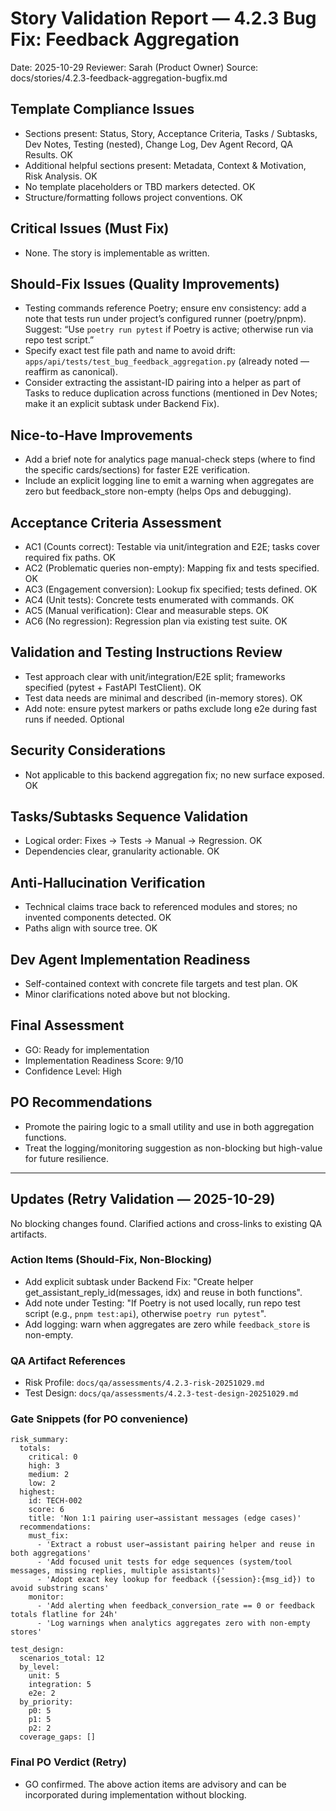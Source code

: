 # Story Validation Report — 4.2.3 Bug Fix: Feedback Aggregation

Date: 2025-10-29
Reviewer: Sarah (Product Owner)
Source: docs/stories/4.2.3-feedback-aggregation-bugfix.md

## Template Compliance Issues

- Sections present: Status, Story, Acceptance Criteria, Tasks / Subtasks, Dev Notes, Testing (nested), Change Log, Dev Agent Record, QA Results. OK
- Additional helpful sections present: Metadata, Context & Motivation, Risk Analysis. OK
- No template placeholders or TBD markers detected. OK
- Structure/formatting follows project conventions. OK

## Critical Issues (Must Fix)

- None. The story is implementable as written.

## Should-Fix Issues (Quality Improvements)

- Testing commands reference Poetry; ensure env consistency: add a note that tests run under project’s configured runner (poetry/pnpm). Suggest: “Use `poetry run pytest` if Poetry is active; otherwise run via repo test script.”
- Specify exact test file path and name to avoid drift: `apps/api/tests/test_bug_feedback_aggregation.py` (already noted — reaffirm as canonical).
- Consider extracting the assistant-ID pairing into a helper as part of Tasks to reduce duplication across functions (mentioned in Dev Notes; make it an explicit subtask under Backend Fix).

## Nice-to-Have Improvements

- Add a brief note for analytics page manual-check steps (where to find the specific cards/sections) for faster E2E verification.
- Include an explicit logging line to emit a warning when aggregates are zero but feedback_store non-empty (helps Ops and debugging).

## Acceptance Criteria Assessment

- AC1 (Counts correct): Testable via unit/integration and E2E; tasks cover required fix paths. OK
- AC2 (Problematic queries non-empty): Mapping fix and tests specified. OK
- AC3 (Engagement conversion): Lookup fix specified; tests defined. OK
- AC4 (Unit tests): Concrete tests enumerated with commands. OK
- AC5 (Manual verification): Clear and measurable steps. OK
- AC6 (No regression): Regression plan via existing test suite. OK

## Validation and Testing Instructions Review

- Test approach clear with unit/integration/E2E split; frameworks specified (pytest + FastAPI TestClient). OK
- Test data needs are minimal and described (in-memory stores). OK
- Add note: ensure pytest markers or paths exclude long e2e during fast runs if needed. Optional

## Security Considerations

- Not applicable to this backend aggregation fix; no new surface exposed. OK

## Tasks/Subtasks Sequence Validation

- Logical order: Fixes → Tests → Manual → Regression. OK
- Dependencies clear, granularity actionable. OK

## Anti-Hallucination Verification

- Technical claims trace back to referenced modules and stores; no invented components detected. OK
- Paths align with source tree. OK

## Dev Agent Implementation Readiness

- Self-contained context with concrete file targets and test plan. OK
- Minor clarifications noted above but not blocking.

## Final Assessment

- GO: Ready for implementation
- Implementation Readiness Score: 9/10
- Confidence Level: High

## PO Recommendations

- Promote the pairing logic to a small utility and use in both aggregation functions.
- Treat the logging/monitoring suggestion as non-blocking but high-value for future resilience.

---

## Updates (Retry Validation — 2025-10-29)

No blocking changes found. Clarified actions and cross-links to existing QA artifacts.

### Action Items (Should-Fix, Non-Blocking)

- Add explicit subtask under Backend Fix: "Create helper get_assistant_reply_id(messages, idx) and reuse in both functions".
- Add note under Testing: "If Poetry is not used locally, run repo test script (e.g., `pnpm test:api`), otherwise `poetry run pytest`".
- Add logging: warn when aggregates are zero while `feedback_store` is non-empty.

### QA Artifact References

- Risk Profile: `docs/qa/assessments/4.2.3-risk-20251029.md`
- Test Design: `docs/qa/assessments/4.2.3-test-design-20251029.md`

### Gate Snippets (for PO convenience)

```
risk_summary:
  totals:
    critical: 0
    high: 3
    medium: 2
    low: 2
  highest:
    id: TECH-002
    score: 6
    title: 'Non 1:1 pairing user→assistant messages (edge cases)'
  recommendations:
    must_fix:
      - 'Extract a robust user→assistant pairing helper and reuse in both aggregations'
      - 'Add focused unit tests for edge sequences (system/tool messages, missing replies, multiple assistants)'
      - 'Adopt exact key lookup for feedback ({session}:{msg_id}) to avoid substring scans'
    monitor:
      - 'Add alerting when feedback_conversion_rate == 0 or feedback totals flatline for 24h'
      - 'Log warnings when analytics aggregates zero with non-empty stores'

test_design:
  scenarios_total: 12
  by_level:
    unit: 5
    integration: 5
    e2e: 2
  by_priority:
    p0: 5
    p1: 5
    p2: 2
  coverage_gaps: []
```

### Final PO Verdict (Retry)

- GO confirmed. The above action items are advisory and can be incorporated during implementation without blocking.
